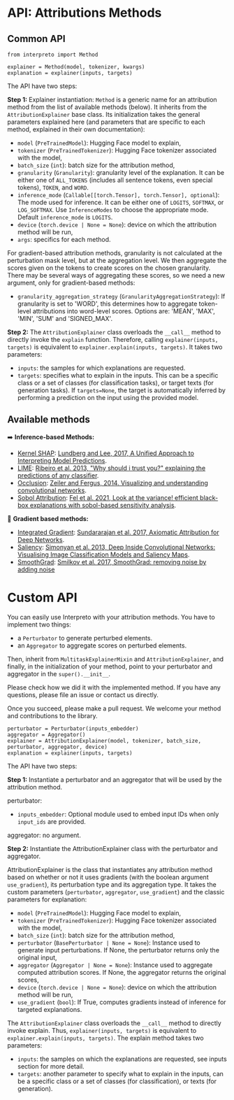 # API: Attributions Methods

## Common API

```
from interpreto import Method

explainer = Method(model, tokenizer, kwargs)
explanation = explainer(inputs, targets)
```

The API have two steps:

**Step 1:** Explainer instantiation: `Method` is a generic name for an attribution method from the list of available methods (below). It inherits from the `AttributionExplainer` base class. Its initialization takes the general parameters explained here (and parameters that are specific to each method, explained in their own documentation):

- `model` (`PreTrainedModel`): Hugging Face model to explain,
- `tokenizer` (`PreTrainedTokenizer`): Hugging Face tokenizer associated with the model,
- `batch_size` (`int`): batch size for the attribution method,
- `granularity` (`Granularity`): granularity level of the explanation. It can be either one of `ALL_TOKENS` (includes all sentence tokens, even special tokens), `TOKEN`, and `WORD`.
- `inference_mode` (`Callable[[torch.Tensor], torch.Tensor], optional`): The mode used for inference. It can be either one of `LOGITS`, `SOFTMAX`, or `LOG_SOFTMAX`. Use `InferenceModes` to choose the appropriate mode. Default `inference_mode` is `LOGITS`.
- `device` (`torch.device | None = None`): device on which the attribution method will be run,
- `args`: specifics for each method.


For gradient-based attribution methods, granularity is not calculated at the perturbation mask level, but at the aggregation level. We then aggregate the scores given on the tokens to create scores on the chosen granularity. There may be several ways of aggregating these scores, so we need a new argument, only for gradient-based methods:

- `granularity_aggregation_strategy` (`GranularityAggregationStrategy`): If granularity is set to 'WORD', this determines how to aggregate token-level attributions into word-level scores. Options are: 'MEAN', 'MAX', 'MIN', 'SUM' and 'SIGNED_MAX'.



**Step 2:** The `AttributionExplainer` class overloads the `__call__` method to directly invoke the `explain` function. Therefore, calling `explainer(inputs, targets)` is equivalent to `explainer.explain(inputs, targets)`. It takes two parameters:

- `inputs`: the samples for which explanations are requested.
- `targets`: specifies what to explain in the inputs. This can be a specific class or a set of classes (for classification tasks), or target texts (for generation tasks). If `targets=None`, the target is automatically inferred by performing a prediction on the input using the provided model.

## Available methods

➡️ **Inference-based Methods:**

- [Kernel SHAP](./methods/kernelshap.md): [Lundberg and Lee, 2017, A Unified Approach to Interpreting Model Predictions](https://arxiv.org/abs/1705.07874).
- [LIME](./methods/lime.md): [Ribeiro et al. 2013, "Why should i trust you?" explaining the predictions of any classifier](https://dl.acm.org/doi/abs/10.1145/2939672.2939778).
- [Occlusion](./methods/occlusion.md): [Zeiler and Fergus, 2014. Visualizing and understanding convolutional networks](https://link.springer.com/chapter/10.1007/978-3-319-10590-1_53).
- [Sobol Attribution](./methods/sobol.md): [Fel et al. 2021, Look at the variance! efficient black-box explanations with sobol-based sensitivity analysis](https://proceedings.neurips.cc/paper/2021/hash/da94cbeff56cfda50785df477941308b-Abstract.html).

🔁 **Gradient based methods:**

- [Integrated Gradient](./methods/integrated_gradients.md): [Sundararajan et al. 2017, Axiomatic Attribution for Deep Networks](http://proceedings.mlr.press/v70/sundararajan17a.html).
- [Saliency](./methods/saliency.md): [Simonyan et al. 2013, Deep Inside Convolutional Networks: Visualising Image Classification Models and Saliency Maps](https://arxiv.org/abs/1312.6034).
- [SmoothGrad](./methods/smoothgrad.md): [Smilkov et al. 2017, SmoothGrad: removing noise by adding noise](https://arxiv.org/abs/1706.03825)

# Custom API

You can easily use Interpreto with your attribution methods. You have to implement two things:

- a `Perturbator` to generate perturbed elements.
- an `Aggregator` to aggregate scores on perturbed elements.

Then, inherit from `MultitaskExplainerMixin` and `AttributionExplainer`, and finally, in the initialization of your method, point to your perturbator and aggregator in the `super().__init__`.

Please check how we did it with the implemented method. If you have any questions, please file an issue or contact us directly.

Once you succeed, please make a pull request. We welcome your method and contributions to the library.

```
perturbator = Perturbator(inputs_embedder)
aggregator = Aggregator()
explainer = AttributionExplainer(model, tokenizer, batch_size, perturbator, aggregator, device)
explanation = explainer(inputs, targets)
```

The API have two steps:

**Step 1:**
Instantiate a perturbator and an aggregator that will be used by the attribution method.

perturbator:

- `inputs_embedder`: Optional module used to embed input IDs when only ``input_ids`` are provided.

aggregator: no argument.

**Step 2:**
Instantiate the AttributionExplainer class with the perturbator and aggregator.

AttributionExplainer is the class that instantiates any attribution method based on whether or not it uses gradients (with the boolean argument `use_gradient`), its perturbation type and its aggregation type. It takes the custom parameters (`perturbator`, `aggregator`, `use_gradient`) and the classic parameters for explanation:

- `model` (`PreTrainedModel`): Hugging Face model to explain,
- `tokenizer` (`PreTrainedTokenizer`): Hugging Face tokenizer associated with the model,
- `batch_size` (`int`): batch size for the attribution method,
- `perturbator` (`BasePerturbator | None = None`): Instance used to generate input perturbations. If None, the perturbator returns only the original input,
- `aggregator` (`Aggregator | None = None`): Instance used to aggregate computed attribution scores. If None, the aggregator returns the original scores,
- `device` (`torch.device | None = None`): device on which the attribution method will be run,
- `use_gradient` (`bool`): If True, computes gradients instead of inference for targeted explanations.

The `AttributionExplainer` class overloads the `__call__` method to directly invoke explain. Thus, `explainer(inputs, targets)` is equivalent to `explainer.explain(inputs, targets)`. The explain method takes two parameters:

- `inputs`: the samples on which the explanations are requested, see inputs section for more detail.
- `targets`: another parameter to specify what to explain in the inputs, can be a specific class or a set of classes (for classification), or texts (for generation).
